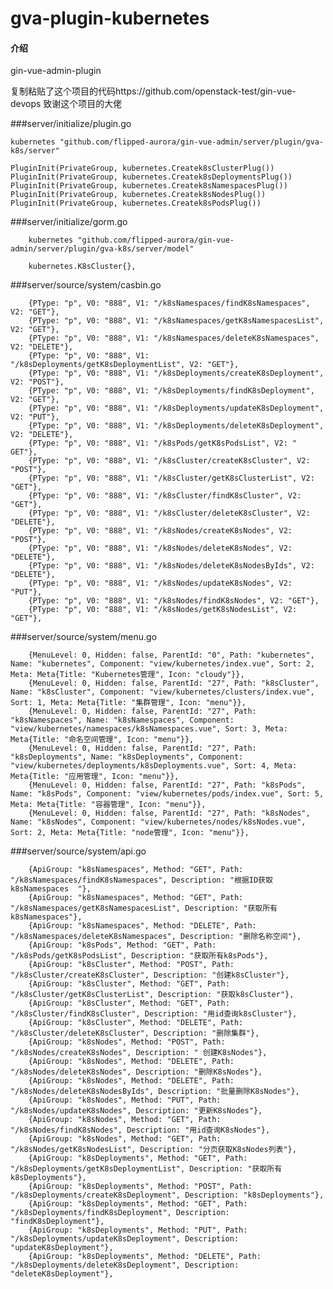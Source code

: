 # gva-plugin-kubernetes

#### 介绍
gin-vue-admin-plugin


复制粘贴了这个项目的代码https://github.com/openstack-test/gin-vue-devops    致谢这个项目的大佬


###server/initialize/plugin.go

	kubernetes "github.com/flipped-aurora/gin-vue-admin/server/plugin/gva-k8s/server"

	PluginInit(PrivateGroup, kubernetes.Createk8sClusterPlug())
	PluginInit(PrivateGroup, kubernetes.Createk8sDeploymentsPlug())
	PluginInit(PrivateGroup, kubernetes.Createk8sNamespacesPlug())
	PluginInit(PrivateGroup, kubernetes.Createk8sNodesPlug())
	PluginInit(PrivateGroup, kubernetes.Createk8sPodsPlug())


###server/initialize/gorm.go

        kubernetes "github.com/flipped-aurora/gin-vue-admin/server/plugin/gva-k8s/server/model"

        kubernetes.K8sCluster{},
  

###server/source/system/casbin.go

		{PType: "p", V0: "888", V1: "/k8sNamespaces/findK8sNamespaces", V2: "GET"},
		{PType: "p", V0: "888", V1: "/k8sNamespaces/getK8sNamespacesList", V2: "GET"},
		{PType: "p", V0: "888", V1: "/k8sNamespaces/deleteK8sNamespaces", V2: "DELETE"},
		{PType: "p", V0: "888", V1: "/k8sDeployments/getK8sDeploymentList", V2: "GET"},
		{PType: "p", V0: "888", V1: "/k8sDeployments/createK8sDeployment", V2: "POST"},
		{PType: "p", V0: "888", V1: "/k8sDeployments/findK8sDeployment", V2: "GET"},
		{PType: "p", V0: "888", V1: "/k8sDeployments/updateK8sDeployment", V2: "PUT"},
		{PType: "p", V0: "888", V1: "/k8sDeployments/deleteK8sDeployment", V2: "DELETE"},
		{PType: "p", V0: "888", V1: "/k8sPods/getK8sPodsList", V2: "	GET"},
		{PType: "p", V0: "888", V1: "/k8sCluster/createK8sCluster", V2: "POST"},
		{PType: "p", V0: "888", V1: "/k8sCluster/getK8sClusterList", V2: "GET"},
		{PType: "p", V0: "888", V1: "/k8sCluster/findK8sCluster", V2: "GET"},
		{PType: "p", V0: "888", V1: "/k8sCluster/deleteK8sCluster", V2: "DELETE"},
		{PType: "p", V0: "888", V1: "/k8sNodes/createK8sNodes", V2: "POST"},
		{PType: "p", V0: "888", V1: "/k8sNodes/deleteK8sNodes", V2: "DELETE"},
		{PType: "p", V0: "888", V1: "/k8sNodes/deleteK8sNodesByIds", V2: "DELETE"},
		{PType: "p", V0: "888", V1: "/k8sNodes/updateK8sNodes", V2: "PUT"},
		{PType: "p", V0: "888", V1: "/k8sNodes/findK8sNodes", V2: "GET"},
		{PType: "p", V0: "888", V1: "/k8sNodes/getK8sNodesList", V2: "GET"},
  
  
###server/source/system/menu.go

		{MenuLevel: 0, Hidden: false, ParentId: "0", Path: "kubernetes", Name: "kubernetes", Component: "view/kubernetes/index.vue", Sort: 2, Meta: Meta{Title: "Kubernetes管理", Icon: "cloudy"}},
		{MenuLevel: 0, Hidden: false, ParentId: "27", Path: "k8sCluster", Name: "k8sCluster", Component: "view/kubernetes/clusters/index.vue", Sort: 1, Meta: Meta{Title: "集群管理", Icon: "menu"}},
		{MenuLevel: 0, Hidden: false, ParentId: "27", Path: "k8sNamespaces", Name: "k8sNamespaces", Component: "view/kubernetes/namespaces/k8sNamespaces.vue", Sort: 3, Meta: Meta{Title: "命名空间管理", Icon: "menu"}},
		{MenuLevel: 0, Hidden: false, ParentId: "27", Path: "k8sDeployments", Name: "k8sDeployments", Component: "view/kubernetes/deployments/k8sDeployments.vue", Sort: 4, Meta: Meta{Title: "应用管理", Icon: "menu"}},
		{MenuLevel: 0, Hidden: false, ParentId: "27", Path: "k8sPods", Name: "k8sPods", Component: "view/kubernetes/pods/index.vue", Sort: 5, Meta: Meta{Title: "容器管理", Icon: "menu"}},
		{MenuLevel: 0, Hidden: false, ParentId: "27", Path: "k8sNodes", Name: "k8sNodes", Component: "view/kubernetes/nodes/k8sNodes.vue", Sort: 2, Meta: Meta{Title: "node管理", Icon: "menu"}},

###server/source/system/api.go

		{ApiGroup: "k8sNamespaces", Method: "GET", Path: "/k8sNamespaces/findK8sNamespaces", Description: "根据ID获取k8sNamespaces	"},
		{ApiGroup: "k8sNamespaces", Method: "GET", Path: "/k8sNamespaces/getK8sNamespacesList", Description: "获取所有k8sNamespaces"},
		{ApiGroup: "k8sNamespaces", Method: "DELETE", Path: "/k8sNamespaces/deleteK8sNamespaces", Description: "删除名称空间"},
		{ApiGroup: "k8sPods", Method: "GET", Path: "/k8sPods/getK8sPodsList", Description: "获取所有k8sPods"},
		{ApiGroup: "k8sCluster", Method: "POST", Path: "/k8sCluster/createK8sCluster", Description: "创建k8sCluster"},
		{ApiGroup: "k8sCluster", Method: "GET", Path: "/k8sCluster/getK8sClusterList", Description: "获取k8sCluster"},
		{ApiGroup: "k8sCluster", Method: "GET", Path: "/k8sCluster/findK8sCluster", Description: "用id查询k8sCluster"},
		{ApiGroup: "k8sCluster", Method: "DELETE", Path: "/k8sCluster/deleteK8sCluster", Description: "删除集群"},
		{ApiGroup: "k8sNodes", Method: "POST", Path: "/k8sNodes/createK8sNodes", Description: "	创建K8sNodes"},
		{ApiGroup: "k8sNodes", Method: "DELETE", Path: "/k8sNodes/deleteK8sNodes", Description: "删除K8sNodes"},
		{ApiGroup: "k8sNodes", Method: "DELETE", Path: "/k8sNodes/deleteK8sNodesByIds", Description: "批量删除K8sNodes"},
		{ApiGroup: "k8sNodes", Method: "PUT", Path: "/k8sNodes/updateK8sNodes", Description: "更新K8sNodes"},
		{ApiGroup: "k8sNodes", Method: "GET", Path: "/k8sNodes/findK8sNodes", Description: "用id查询K8sNodes"},
		{ApiGroup: "k8sNodes", Method: "GET", Path: "/k8sNodes/getK8sNodesList", Description: "分页获取K8sNodes列表"},
		{ApiGroup: "k8sDeployments", Method: "GET", Path: "/k8sDeployments/getK8sDeploymentList", Description: "获取所有k8sDeployments"},
		{ApiGroup: "k8sDeployments", Method: "POST", Path: "/k8sDeployments/createK8sDeployment", Description: "k8sDeployments"},
		{ApiGroup: "k8sDeployments", Method: "GET", Path: "/k8sDeployments/findK8sDeployment", Description: "findK8sDeployment"},
		{ApiGroup: "k8sDeployments", Method: "PUT", Path: "/k8sDeployments/updateK8sDeployment", Description: "updateK8sDeployment"},
		{ApiGroup: "k8sDeployments", Method: "DELETE", Path: "/k8sDeployments/deleteK8sDeployment", Description: "deleteK8sDeployment"},



  
